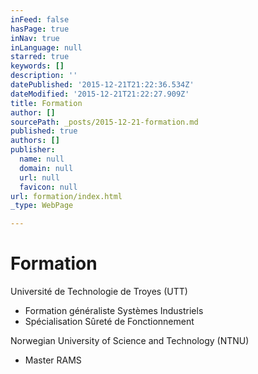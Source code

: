 ```yaml
---
inFeed: false
hasPage: true
inNav: true
inLanguage: null
starred: true
keywords: []
description: ''
datePublished: '2015-12-21T21:22:36.534Z'
dateModified: '2015-12-21T21:22:27.909Z'
title: Formation
author: []
sourcePath: _posts/2015-12-21-formation.md
published: true
authors: []
publisher:
  name: null
  domain: null
  url: null
  favicon: null
url: formation/index.html
_type: WebPage

---
```

# Formation

Université de Technologie de Troyes (UTT) 

* Formation généraliste Systèmes Industriels
* Spécialisation Sûreté de Fonctionnement

Norwegian University of Science and Technology (NTNU)

* Master RAMS